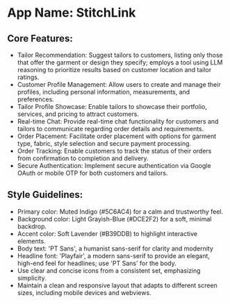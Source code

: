 # **App Name**: StitchLink

## Core Features:

- Tailor Recommendation: Suggest tailors to customers, listing only those that offer the garment or design they specify; employs a tool using LLM reasoning to prioritize results based on customer location and tailor ratings.
- Customer Profile Management: Allow users to create and manage their profiles, including personal information, measurements, and preferences.
- Tailor Profile Showcase: Enable tailors to showcase their portfolio, services, and pricing to attract customers.
- Real-time Chat: Provide real-time chat functionality for customers and tailors to communicate regarding order details and requirements.
- Order Placement: Facilitate order placement with options for garment type, fabric, style selection and secure payment processing.
- Order Tracking: Enable customers to track the status of their orders from confirmation to completion and delivery.
- Secure Authentication: Implement secure authentication via Google OAuth or mobile OTP for both customers and tailors.

## Style Guidelines:

- Primary color: Muted Indigo (#5C6AC4) for a calm and trustworthy feel.
- Background color: Light Grayish-Blue (#DCE2F2) for a soft, minimal backdrop.
- Accent color: Soft Lavender (#B39DDB) to highlight interactive elements.
- Body text: 'PT Sans', a humanist sans-serif for clarity and modernity
- Headline font: 'Playfair', a modern sans-serif to provide an elegant, high-end feel for headlines; use 'PT Sans' for the body.
- Use clear and concise icons from a consistent set, emphasizing simplicity.
- Maintain a clean and responsive layout that adapts to different screen sizes, including mobile devices and webviews.